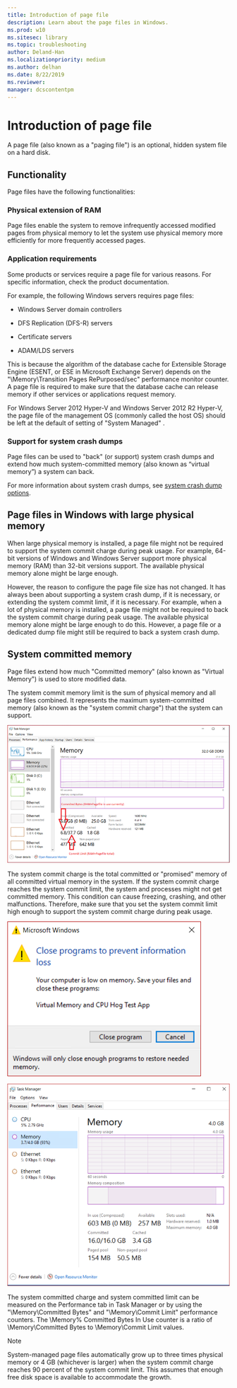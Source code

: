 ```yaml
---
title: Introduction of page file
description: Learn about the page files in Windows.
ms.prod: w10
ms.sitesec: library
ms.topic: troubleshooting
author: Deland-Han
ms.localizationpriority: medium
ms.author: delhan
ms.date: 8/22/2019
ms.reviewer: 
manager: dcscontentpm
---
```


# Introduction of page file

A page file (also known as a "paging file") is an optional, hidden system file on a hard disk.

## Functionality

Page files have the following functionalities:

### Physical extension of RAM

Page files enable the system to remove infrequently accessed modified pages from physical memory to let the system use physical memory more efficiently for more frequently accessed pages.

### Application requirements

Some products or services require a page file for various reasons. For specific information, check the product documentation.

For example, the following Windows servers requires page files:

- Windows Server domain controllers

- DFS Replication (DFS-R) servers

- Certificate servers

- ADAM/LDS servers

This is because the algorithm of the database cache for Extensible Storage Engine (ESENT, or ESE in Microsoft Exchange Server) depends on the "\Memory\Transition Pages RePurposed/sec" performance monitor counter. A page file is required to make sure that the database cache can release memory if other services or applications request memory.

For Windows Server 2012 Hyper-V and Windows Server 2012 R2 Hyper-V, the page file of the management OS (commonly called the host OS) should be left at the default of setting of "System Managed" .

### Support for system crash dumps

Page files can be used to "back" (or support) system crash dumps and extend how much system-committed memory (also known as “virtual memory”) a system can back. 

For more information about system crash dumps, see [system crash dump options](system-failure-recovery-options.md#under-write-debugging-information).

## Page files in Windows with large physical memory

When large physical memory is installed, a page file might not be required to support the system commit charge during peak usage. For example, 64-bit versions of Windows and Windows Server support more physical memory (RAM) than 32-bit versions support. The available physical memory alone might be large enough. 

However, the reason to configure the page file size has not changed. It has always been about supporting a system crash dump, if it is necessary, or extending the system commit limit, if it is necessary. For example, when a lot of physical memory is installed, a page file might not be required to back the system commit charge during peak usage. The available physical memory alone might be large enough to do this. However, a page file or a dedicated dump file might still be required to back a system crash dump.

## System committed memory

Page files extend how much "Committed memory" (also known as "Virtual Memory") is used to store modified data.

The system commit memory limit is the sum of physical memory and all page files combined. It represents the maximum system-committed memory (also known as the "system commit charge") that the system can support.

![Task manager](images/task-manager.png)
 
The system commit charge is the total committed or "promised" memory of all committed virtual memory in the system. If the system commit charge reaches the system commit limit, the system and processes might not get committed memory. This condition can cause freezing, crashing, and other malfunctions. Therefore, make sure that you set the system commit limit high enough to support the system commit charge during peak usage.

![Out of memory](images/out-of-memory.png)

![Task manager](images/task-manager-commit.png)

The system committed charge and system committed limit can be measured on the Performance tab in Task Manager or by using the "\Memory\Committed Bytes" and "\Memory\Commit Limit" performance counters. The \Memory\% Committed Bytes In Use counter is a ratio of  \Memory\Committed Bytes to \Memory\Commit Limit values.

>[!Note]
>System-managed page files automatically grow up to three times physical memory or 4 GB (whichever is larger) when the system commit charge reaches 90 percent of the system commit limit. This assumes that enough free disk space is available to accommodate the growth.
